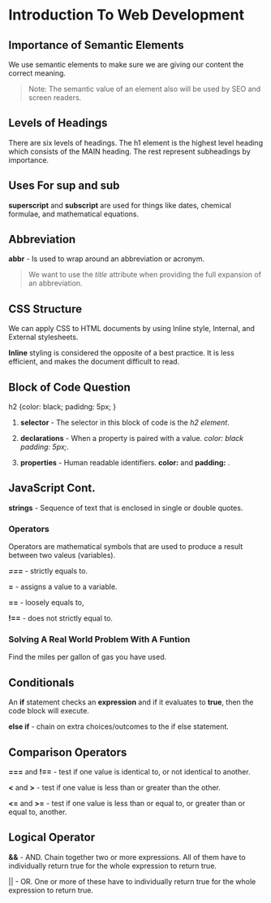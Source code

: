 # Introduction To Web Development

## Importance of Semantic Elements

We use semantic elements to make sure we are giving our content the correct meaning.

> Note: The semantic value of an element also will be used by SEO and screen readers.

## Levels of Headings

There are six levels of headings. The h1 element is the highest level heading which consists of the MAIN heading. The rest represent subheadings by importance.

## Uses For sup and sub

**superscript** and **subscript** are used for things like dates, chemical formulae, and mathematical equations.

## Abbreviation

**abbr** - Is used to wrap around an abbreviation or acronym.

> We want to use the *title* attribute when providing the full expansion of an abbreviation.

## CSS Structure

We can apply CSS to HTML documents by using Inline style, Internal, and External stylesheets.

**Inline** styling is considered the opposite of a best practice. It is less efficient, and makes the document difficult to read.

## Block of Code Question

h2 {color: black;
    padidng: 5px;
}

1. **selector** - The selector in this block of code is the *h2 element*.

2. **declarations** - When a property is paired with a value. *color: black padding: 5px;*.

3. **properties** - Human readable identifiers. **color:** and **padding:** .

## JavaScript Cont.

**strings** - Sequence of text that is enclosed in single or double quotes.

### Operators

Operators are mathematical symbols that are used to produce a result between two valeus (variables).

***===*** - strictly equals to.

**=** - assigns a value to a variable.

**==** - loosely equals to,

**!==** - does not strictly equal to.

### Solving A Real World Problem With A Funtion

Find the miles per gallon of gas you have used.

## Conditionals

An **if** statement checks an **expression** and if it evaluates to **true**, then the code block will execute.

**else if** - chain on extra choices/outcomes to the if else statement.

## Comparison Operators

**===** and **!==** - test if one value is identical to, or not identical to another.

**<** and **>** - test if one value is less than or greater than the other.

**<=** and **>=** - test if one value is less than or equal to, or greater than or equal to, another.

## Logical Operator

**&&** - AND. Chain together two or more expressions. All of them have to individually return true for the whole expression to return true.

|| - OR. One or more of these have to individually return true for the whole expression to return true.